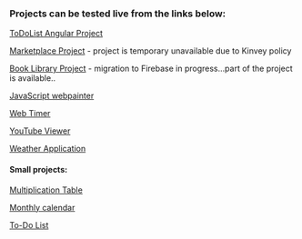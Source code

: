 ### Projects can be tested live from the links below:

[ToDoList Angular Project](https://plamen33.github.io/ToDoList-Angular)

[Marketplace Project](https://plamen33.github.io/Marketplace-JS/#/)  - project is temporary unavailable due to Kinvey policy

[Book Library Project](https://plamen33.github.io/JavaScript/BookLibrary/books.html) - migration to Firebase in progress...part of the project is available..

[JavaScript webpainter](https://plamen33.github.io/JavaScript/webpainter.html)

[Web Timer](https://plamen33.github.io/JavaScript/WebTimer/WebTimer.html)

[YouTube Viewer](https://plamen33.github.io/JavaScript/YouTubeViewer/index.html)

[Weather Application](https://plamen33.github.io/JavaScript/WeatherApp/weatherApp.html)

#### Small projects:

[Multiplication Table](https://plamen33.github.io/JavaScript/MultiplicationTable.html)

[Monthly calendar](https://plamen33.github.io/JavaScript/Monthly%20Calendar%20with%20Javascript.html)

[To-Do List](https://plamen33.github.io/JavaScript/TodoList.html)
